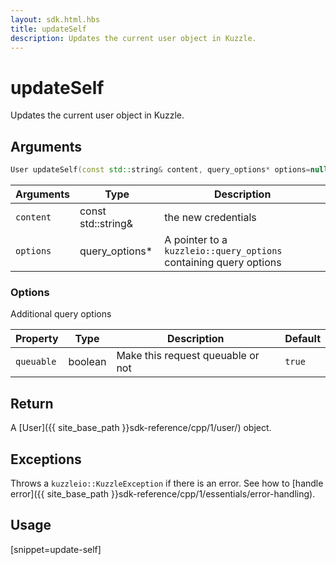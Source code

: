 ```yaml
---
layout: sdk.html.hbs
title: updateSelf
description: Updates the current user object in Kuzzle.
---
```


# updateSelf

Updates the current user object in Kuzzle.

## Arguments

```cpp
User updateSelf(const std::string& content, query_options* options=nullptr);
```

| Arguments    | Type    | Description
|--------------|---------|-------------
| `content` | const std::string& | the new credentials
| `options`  | query_options*    | A pointer to a `kuzzleio::query_options` containing query options


### **Options**

Additional query options

| Property     | Type    | Description                       | Default |
| ---------- | ------- | --------------------------------- | ------- |
| `queuable` | boolean | Make this request queuable or not | `true`  |

## Return

A [User]({{ site_base_path }}sdk-reference/cpp/1/user/) object.

## Exceptions

Throws a `kuzzleio::KuzzleException` if there is an error. See how to [handle error]({{ site_base_path }}sdk-reference/cpp/1/essentials/error-handling).

## Usage

[snippet=update-self]
